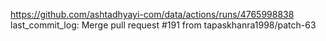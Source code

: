 https://github.com/ashtadhyayi-com/data/actions/runs/4765998838
last_commit_log: Merge pull request #191 from tapaskhanra1998/patch-63